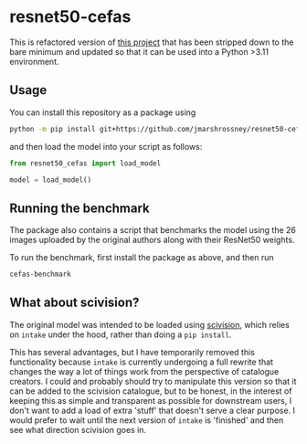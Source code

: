 # resnet50-cefas

This is refactored version of [this project](https://github.com/alan-turing-institute/plankton-cefas-scivision) that has been stripped down to the bare minimum and updated so that it can be used into a Python >3.11 environment.

## Usage

You can install this repository as a package using

```sh
python -m pip install git+https://github.com/jmarshrossney/resnet50-cefas
```

and then load the model into your script as follows:

```python
from resnet50_cefas import load_model

model = load_model()
```


## Running the benchmark

The package also contains a script that benchmarks the model using the 26 images uploaded by the original authors along with their ResNet50 weights.

To run the benchmark, first install the package as above, and then run

```sh
cefas-benchmark
```


## What about scivision?

The original model was intended to be loaded using [scivision](https://github.com/alan-turing-institute/scivision), which relies on `intake` under the hood, rather than doing a `pip install`.

This has several advantages, but I have temporarily removed this functionality because `intake` is currently undergoing a full rewrite that changes the way a lot of things work from the perspective of catalogue creators.
I could and probably should try to manipulate this version so that it can be added to the scivision catalogue, but to be honest, in the interest of keeping this as simple and transparent as possible for downstream users, I don't want to add a load of extra 'stuff' that doesn't serve a clear purpose.
I would prefer to wait until the next version of `intake` is 'finished' and then see what direction scivision goes in.

